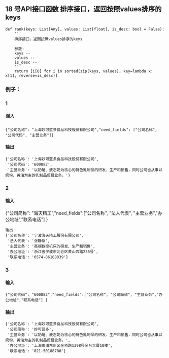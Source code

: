 ## 18 号API接口函数 排序接口，返回按照values排序的keys

``` 
def rank(keys: List[Any], values: List[float], is_desc: bool = False):
    '''
    排序接口，返回按照values排序的keys

    参数:
    keys -- 
    values -- 
    is_desc -- 
    '''
    return [i[0] for i in sorted(zip(keys, values), key=lambda x: x[1], reverse=is_desc)]
``` 

### 例子： 
### 1
##### 输入
``` 
{"公司名称": "上海妙可蓝多食品科技股份有限公司","need_fields": ["公司名称", "公司代码", "主营业务"]}
``` 
#### 输出 
``` 
{'公司名称': '上海妙可蓝多食品科技股份有限公司',
 '公司代码': '600882',
 '主营业务': '以奶酪、液态奶为核心的特色乳制品的研发、生产和销售，同时公司也从事以奶粉、黄油为主的乳制品贸易业务。'}

```
### 2
#### 输入

{"公司简称": "海天精工","need_fields":["公司名称", "法人代表", "主营业务","办公地址","联系电话"] }
``` 
输出
{'公司名称': '宁波海天精工股份有限公司',
 '法人代表': '张静章',
 '主营业务': '高端数控机床的研发、生产和销售',
 '办公地址': '浙江省宁波市北仑区黄山西路235号',
 '联系电话': '0574-86188839'}
``` 


### 3
#### 输入
``` 
{"公司代码": "600882","need_fields":["公司名称", "公司简称", "主营业务","办公地址","联系电话"] }
``` 

#### 输出
``` 
{'公司名称': '上海妙可蓝多食品科技股份有限公司',
 '公司简称': '妙可蓝多',
 '主营业务': '以奶酪、液态奶为核心的特色乳制品的研发、生产和销售，同时公司也从事以奶粉、黄油为主的乳制品贸易业务。',
 '办公地址': '上海市浦东新区金桥路1398号金台大厦10楼',
 '联系电话': '021-50188700'}
``` 
